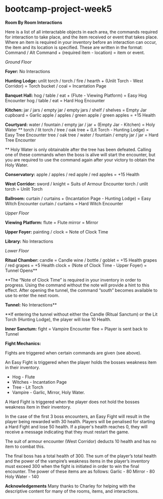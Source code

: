# bootcamp-project-week5

__Room By Room Interactions__

Here is a list of all interactable objects in each area, the commands required for interaction to take place, and the item received or event that takes place. Where an item is required in your inventory before an interaction can occur, the item and its location is specified. These are written in the format: Command / Alt Command + (required item - location) = item or event.

_Ground Floor_

__Foyer:__ 
No Interactions

__Hunting Lodge:__ 
unlit torch / torch / fire / hearth + (Unlit Torch - West Corridor) = Torch
bucket / coal = Incantation Page

__Banquet Hall:__
hog / table / eat + (Flute - Viewing Platform) = Easy Hog Encounter
hog / table / eat = Hard Hog Encounter

__Kitchen:__ 
jar / jars / empty jar / empty jars / shelf / shelves = Empty Jar
cupboard = Garlic
apple / apples / green apple / green apples = +15 Health

__Courtyard:__ 
water / fountain / empty jar / jar + (Empty Jar - Kitchen) = Holy Water **
torch / lit torch / tree / oak tree + (Lit Torch - Hunting Lodge) = Easy Tree Encounter
tree / oak tree / water / fountain / empty jar / jar = Hard Tree Encounter

** Holy Water is only obtainable after the tree has been defeated. Calling one of these commands when the boss is alive will start the encounter, but you are required to use the command again after your victory to obtain the Holy Water.


__Conservatory:__ 
apple / apples / red apple / red apples = +15 Health

__West Corridor:__ 
sword / knight = Suits of Armour Encounter
torch / unlit torch = Unlit Torch

__Ballroom:__ 
curtain / curtains + (Incantation Page - Hunting Lodge) = Easy Witch Encounter
curtain / curtains = Hard Witch Encounter


_Upper Floor_

__Viewing Platform:__ 
flute = Flute
mirror = Mirror

__Upper Foyer:__ 
painting / clock = Note of Clock Time

__Library:__ 
No Interactions


_Lower Floor_

__Ritual Chamber:__ 
candle = Candle
wine / bottle / goblet = +15 Health
grapes / red grapes = +5 Health
clock + (Note of Clock Time - Upper Foyer) = Tunnel Opens**

**The “Note of Clock Time” is required in your inventory in order to progress. Using the command without the note will provide a hint to this effect. After opening the tunnel, the command “south” becomes available to use to enter the next room.

__Tunnel:__ 
No Interactions**

**If entering the tunnel without either the Candle (Ritual Sanctum) or the Lit Torch (Hunting Lodge), the player will lose 10 Health.

__Inner Sanctum:__ 
fight = Vampire Encounter
flee = Player is sent back to Tunnel


__Fight Mechanics:__

Fights are triggered when certain commands are given (see above).

An Easy Fight is triggered when the player holds the bosses weakness item in their inventory.
* Hog - Flute
* Witches - Incantation Page
* Tree - Lit Torch
* Vampire - Garlic, Mirror, Holy Water.

A Hard Fight is triggered when the player does not hold the bosses weakness item in their inventory.

In the case of the first 3 boss encounters, an Easy Fight will result in the player being rewarded with 30 health. Players will be penalised for starting a Hard Fight and lose 50 health. If a player's health reaches 0, they will receive a message indicating that they must restart the game.

The suit of armour encounter (West Corridor) deducts 10 health and has no item to combat this.

The final boss has a total health of 300. The sum of the player’s total health and the power of the vampire’s weakness items in the player’s inventory must exceed 300 when the fight is initiated in order to win the final encounter. The power of these items are as follows:
Garlic - 80
Mirror - 80
Holy Water - 140


__Acknowledgements__
Many thanks to Charley for helping with the descriptive content for many of the rooms, items, and interactions.